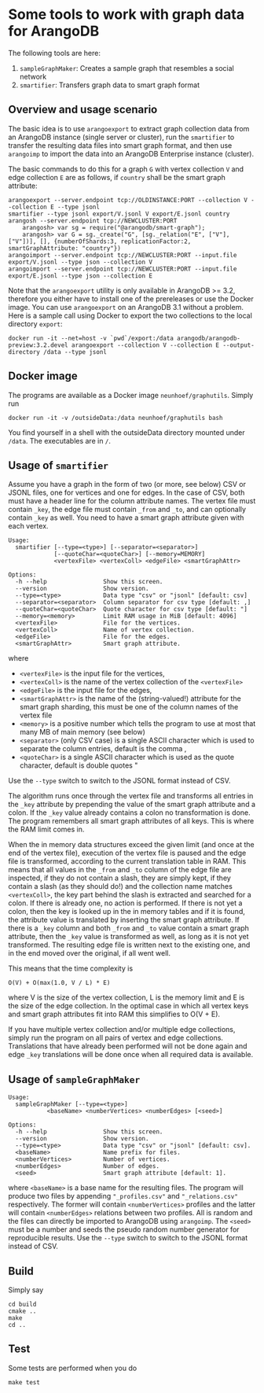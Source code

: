 Some tools to work with graph data for ArangoDB
===============================================

The following tools are here:

  1. `sampleGraphMaker`: Creates a sample graph that resembles a social
     network
  2. `smartifier`: Transfers graph data to smart graph format

Overview and usage scenario
---------------------------

The basic idea is to use `arangoexport` to extract graph collection data
from an ArangoDB instance (single server or cluster), run the `smartifier`
to transfer the resulting data files into smart graph format, and then
use `arangoimp` to import the data into an ArangoDB Enterprise instance
(cluster).

The basic commands to do this for a graph `G` with vertex collection `V` and
edge collection `E` are as follows, if `country` shall be the smart graph
attribute:

    arangoexport --server.endpoint tcp://OLDINSTANCE:PORT --collection V --collection E --type jsonl
    smartifier --type jsonl export/V.jsonl V export/E.jsonl country
    arangosh --server.endpoint tcp://NEWCLUSTER:PORT
        arangosh> var sg = require("@arangodb/smart-graph");
        arangosh> var G = sg._create("G", [sg._relation("E", ["V"], ["V"])], [], {numberOfShards:3, replicationFactor:2, smartGraphAttribute: "country"})
    arangoimport --server.endpoint tcp://NEWCLUSTER:PORT --input.file export/V.jsonl --type json --collection V
    arangoimport --server.endpoint tcp://NEWCLUSTER:PORT --input.file export/E.jsonl --type json --collection E

Note that the `arangoexport` utility is only available in ArangoDB >= 3.2,
therefore you either have to install one of the prereleases or use the
Docker image. You can use `arangoexport` on an ArangoDB 3.1 without 
a problem. Here is a sample call using Docker to export the two collections
to the local directory `export`:

    docker run -it --net=host -v `pwd`/export:/data arangodb/arangodb-preview:3.2.devel arangoexport --collection V --collection E --output-directory /data --type jsonl


Docker image
------------

The programs are available as a Docker image `neunhoef/graphutils`.
Simply run

    docker run -it -v /outsideData:/data neunhoef/graphutils bash

You find yourself in a shell with the outsideData directory mounted
under `/data`. The executables are in `/`.

Usage of `smartifier`
---------------------

Assume you have a graph in the form of two (or more, see below) CSV or
JSONL files, one for vertices and one for edges. In the case of CSV,
both must have a header line for the column attribute names. The vertex
file must contain `_key`, the edge file must contain `_from` and `_to`,
and can optionally contain `_key` as well. You need to have a smart
graph attribute given with each vertex.

    Usage:
      smartifier [--type=<type>] [--separator=<separator>]
                 [--quoteChar=<quoteChar>] [--memory=MEMORY]
                 <vertexFile> <vertexColl> <edgeFile> <smartGraphAttr>

    Options:
      -h --help                Show this screen.
      --version                Show version.
      --type=<type>            Data type "csv" or "jsonl" [default: csv]
      --separator=<separator>  Column separator for csv type [default: ,]
      --quoteChar=<quoteChar>  Quote character for csv type [default: "]
      --memory=<memory>        Limit RAM usage in MiB [default: 4096]
      <vertexFile>             File for the vertices.
      <vertexColl>             Name of vertex collection.
      <edgeFile>               File for the edges.
      <smartGraphAttr>         Smart graph attribute.

where

  - `<vertexFile>` is the input file for the vertices,
  - `<vertexColl>` is the name of the vertex collection of the
    `<vertexFile>`
  - `<edgeFile>` is the input file for the edges,
  - `<smartGraphAttr>` is the name of the (string-valued!) attribute for
    the smart graph sharding, this must be one of the column names of
    the vertex file
  - `<memory>` is a positive number which tells the program to
    use at most that many MB of main memory (see below)
  - `<separator>` (only CSV case) is a single ASCII character which is
    used to separate the column entries, default is the comma ,
  - `<quoteChar>` is a single ASCII character which is used as the quote
    character, default is double quotes \"

Use the `--type` switch to switch to the JSONL format instead of CSV.

The algorithm runs once through the vertex file and transforms all
entries in the `_key` attribute by prepending the value of the smart graph
attribute and a colon. If the `_key` value already contains a colon no
transformation is done. The program remembers all smart graph attributes
of all keys. This is where the RAM limit comes in.

When the in memory data structures exceed the given limit (and once at
the end of the vertex file), execution of the vertex file is paused and
the edge file is transformed, according to the current translation table
in RAM. This means that all values in the `_from` and `_to` column of
the edge file are inspected, if they do not contain a slash, they are
simply kept, if they contain a slash (as they should do!) and the
collection name matches `<vertexColl>`, the key part behind the slash
is extracted and searched for a colon. If there is already one, no
action is performed. If there is not yet a colon, then the key is looked
up in the in memory tables and if it is found, the attribute value is
translated by inserting the smart graph attribute. If there is a `_key`
column and both `_from` and `_to` value contain a smart graph attribute,
then the `_key` value is transformed as well, as long as it is not yet
transformed. The resulting edge file is written next to the existing one,
and in the end moved over the original, if all went well.

This means that the time complexity is

    O(V) + O(max(1.0, V / L) * E)

where V is the size of the vertex collection, L is the memory limit
and E is the size of the edge collection. In the optimal case in which
all vertex keys and smart graph attributes fit into RAM this simplifies
to O(V + E).

If you have multiple vertex collection and/or multiple edge collections,
simply run the program on all pairs of vertex and edge collections.
Translations that have already been performed will not be done again
and edge `_key` translations will be done once when all required data
is available.

Usage of `sampleGraphMaker`
---------------------------

    Usage:
      sampleGraphMaker [--type=<type>] 
               <baseName> <numberVertices> <numberEdges> [<seed>]

    Options:
      -h --help                Show this screen.
      --version                Show version.
      --type=<type>            Data type "csv" or "jsonl" [default: csv].
      <baseName>               Name prefix for files.
      <numberVertices>         Number of vertices.
      <numberEdges>            Number of edges.
      <seed>                   Smart graph attribute [default: 1].


where `<baseName>` is a base name for the resulting files. The program will
produce two files by appending `"_profiles.csv"` and `"_relations.csv"`
respectively. The former will contain `<numberVertices>` profiles and the
latter will contain `<numberEdges>` relations between two profiles. All is
random and the files can directly be imported to ArangoDB using
`arangoimp`. The `<seed>` must be a number and seeds the pseudo random
number generator for reproducible results. Use the `--type` switch to switch
to the JSONL format instead of CSV.

Build
-----

Simply say

    cd build
    cmake ..
    make
    cd ..

Test
----

Some tests are performed when you do

    make test

